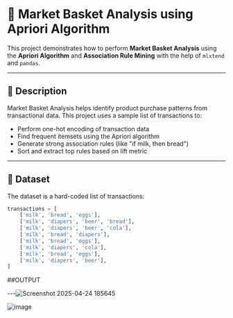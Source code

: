 # 🛒 Market Basket Analysis using Apriori Algorithm

This project demonstrates how to perform **Market Basket Analysis** using the **Apriori Algorithm** and **Association Rule Mining** with the help of `mlxtend` and `pandas`.

---

## 📌 Description

Market Basket Analysis helps identify product purchase patterns from transactional data. This project uses a sample list of transactions to:

- Perform one-hot encoding of transaction data
- Find frequent itemsets using the Apriori algorithm
- Generate strong association rules (like "if milk, then bread")
- Sort and extract top rules based on lift metric

---

## 📂 Dataset

The dataset is a hard-coded list of transactions:

```python
transactions = [
    ['milk', 'bread', 'eggs'],
    ['milk', 'diapers', 'beer', 'bread'],
    ['milk', 'diapers', 'beer', 'cola'],
    ['milk', 'bread', 'diapers'],
    ['milk', 'bread', 'eggs'],
    ['milk', 'diapers', 'cola'],
    ['milk', 'bread', 'eggs'],
    ['milk', 'diapers', 'beer'],
]
```
##OUTPUT

---![Screenshot 2025-04-24 185645](https://github.com/user-attachments/assets/46b723d9-dc2f-45bc-aff1-9366455ba2e9)

![image](https://github.com/user-attachments/assets/cbc69e74-2380-4cb8-bc77-a5851cee34f0)

